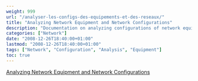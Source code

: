 ```yaml
---
weight: 999
url: "/analyser-les-configs-des-equipements-et-des-reseaux/"
title: "Analyzing Network Equipment and Network Configurations"
description: "Documentation on analyzing configurations of network equipment and networks"
categories: ["Network"]
date: "2008-12-26T18:40:00+01:00"
lastmod: "2008-12-26T18:40:00+01:00"
tags: ["Network", "Configuration", "Analysis", "Equipment"]
toc: true
---
```


[Analyzing Network Equipment and Network Configurations](/pdf/analyser_les_configs_des_equipements_et_des_reseaux.pdf)
